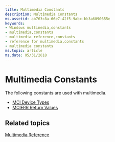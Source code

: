 ```yaml
---
title: Multimedia Constants
description: Multimedia Constants
ms.assetid: ab763c8a-66e7-42f5-9abc-bb3a6090655e
keywords:
- Windows multimedia,constants
- multimedia,constants
- multimedia reference,constants
- reference for multimedia,constants
- multimedia constants
ms.topic: article
ms.date: 05/31/2018
---
```


# Multimedia Constants

The following constants are used with multimedia.

-   [MCI Device Types](mci-device-types.md)
-   [MCIERR Return Values](mcierr-return-values.md)

## Related topics

<dl> <dt>

[Multimedia Reference](multimedia-reference.md)
</dt> </dl>

 

 




